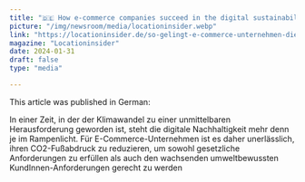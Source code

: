 ```yaml
---
title: "🇩🇪 How e-commerce companies succeed in the digital sustainability transformation"
picture: "/img/newsroom/media/locationinsider.webp"
link: "https://locationinsider.de/so-gelingt-e-commerce-unternehmen-die-digitale-nachhaltigkeits-transformation/"
magazine: "Locationinsider"
date: 2024-01-31
draft: false
type: "media"

---
```


This article was published in German:

In einer Zeit, in der der Klimawandel zu einer unmittelbaren Herausforderung geworden ist, steht die digitale Nachhaltigkeit mehr denn je im Rampenlicht. Für E-Commerce-Unternehmen ist es daher unerlässlich, ihren CO2-Fußabdruck zu reduzieren, um sowohl gesetzliche Anforderungen zu erfüllen als auch den wachsenden umweltbewussten KundInnen-Anforderungen gerecht zu werden